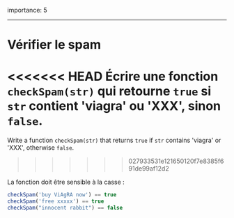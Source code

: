 importance: 5

---

# Vérifier le spam

<<<<<<< HEAD
Écrire une fonction `checkSpam(str)` qui retourne `true` si `str` contient 'viagra' ou 'XXX', sinon `false`.
=======
Write a function `checkSpam(str)` that returns `true` if `str` contains 'viagra' or 'XXX', otherwise `false`.
>>>>>>> 027933531e121650120f7e8385f691de99af12d2

La fonction doit être sensible à la casse :

```js
checkSpam('buy ViAgRA now') == true
checkSpam('free xxxxx') == true
checkSpam("innocent rabbit") == false
```


